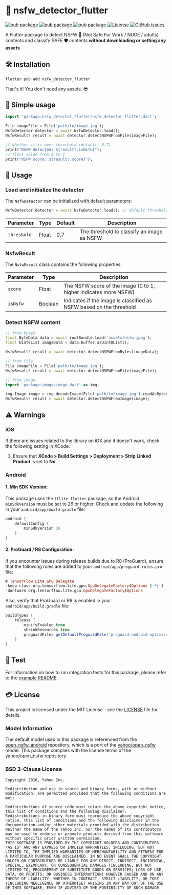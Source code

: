 # 🙈 nsfw_detector_flutter

<p>
    <a href="https://pub.dartlang.org/packages/nsfw_detector_flutter">
        <img src="https://img.shields.io/pub/v/nsfw_detector_flutter" alt="pub package">
    </a>
    <a href="https://pub.dartlang.org/packages/nsfw_detector_flutter">
        <img src="https://img.shields.io/pub/likes/nsfw_detector_flutter" alt="pub package">
    </a>
    <a href="https://pub.dartlang.org/packages/nsfw_detector_flutter">
        <img src="https://img.shields.io/pub/popularity/nsfw_detector_flutter" alt="pub package">
    </a>
    <a href="https://img.shields.io/github/license/hoyaaaa/nsfw_detector_flutter">
        <img src="https://img.shields.io/github/license/hoyaaaa/nsfw_detector_flutter" alt="License">
    </a>
    <a href="https://github.com/hoyaaaa/nsfw_detector_flutter/issues">
        <img src="https://img.shields.io/github/issues/hoyaaaa/nsfw_detector_flutter" alt="GitHub issues">
    </a>
</p>

A Flutter package to detect NSFW 🔞 (Not Safe For Work / NUDE / adults) contents and classify SAFE 🛡️ contents __without downloading or setting any assets__

## 🛠️ Installation

```sh
flutter pub add nsfw_detector_flutter
```

That's it! You don't need any assets. 😎

## 🏃 Simple usage

```dart
import 'package:nsfw_detector_flutter/nsfw_detector_flutter.dart';

File imageFile = File('path/to/image.jpg');
NsfwDetector detector = await NsfwDetector.load();
NsfwResult? result = await detector.detectNSFWFromFile(imageFile);

// whether it is over threshold (default: 0.7)
print("NSFW detected: ${result?.isNsfw}");
// float value from 0 to 1
print("NSFW score: ${result?.score}");
```

## 📙 Usage

### Load and initialize the detector

The `NsfwDetector` can be initialized with default parameters:

```dart
NsfwDetector detector = await NsfwDetector.load(); // default threshold: 0.7
```

| Parameter     | Type    | Default | Description                                                   |
|---------------|---------|---------|---------------------------------------------------------------|
| `threshold`   | Float   | 0.7     | The threshold to classify an image as NSFW                    |                              |

### NsfwResult

The `NsfwResult` class contains the following properties:

| Parameter     | Type    | Description                                                   |
|---------------|-------- |---------------------------------------------------------------|
| `score`       | Float   | The NSFW score of the image (0 to 1, higher indicates more NSFW) |
| `isNsfw`      | Boolean | Indicates if the image is classified as NSFW based on the threshold |

### Detect NSFW content

```dart
// from bytes
final ByteData data = await rootBundle.load('assets/nsfw.jpeg');
final Uint8List imageData = data.buffer.asUint8List();

NsfwResult? result = await detector.detectNSFWFromBytes(imageData);

// from file
File imageFile = File('path/to/image.jpg');
NsfwResult? result = await detector.detectNSFWFromFile(imageFile);

// from image
import 'package:image/image.dart' as img;

img.Image image = img.decodeImage(File('path/to/image.jpg').readAsBytesSync())!;
NsfwResult? result = await detector.detectNSFWFromImage(image);
```

## ⚠️ Warnings

### iOS

If there are issues related to the library on iOS and it doesn't work, check the following setting in XCode:

1. Ensure that **XCode > Build Settings > Deployment > Strip Linked Product** is set to **No**.

### Android

#### 1.	Min SDK Version:

This package uses the `tflite_flutter` package, so the Android `minSdkVersion` must be set to 26 or higher. Check and update the following in your `android/app/build.gradle` file:

```gradle
android {
    defaultConfig {
        minSdkVersion 26
    }
}
```

#### 2.	ProGuard / R8 Configuration:

If you encounter issues during release builds due to R8 (ProGuard), ensure that the following rules are added to your `android/app/proguard-rules.pro` file:

```pro
# TensorFlow Lite GPU Delegate
-keep class org.tensorflow.lite.gpu.GpuDelegateFactory$Options { *; }
-dontwarn org.tensorflow.lite.gpu.GpuDelegateFactory$Options
```

Also, verify that ProGuard or R8 is enabled in your `android/app/build.gradle` file:

```gradle
buildTypes {
    release {
        minifyEnabled true
        shrinkResources true
        proguardFiles getDefaultProguardFile('proguard-android-optimize.txt'), 'proguard-rules.pro'
    }
}
```

## 🧪 Test

For information on how to run integration tests for this package, please refer to the [example README](example/README.md).

## 💳 License

This project is licensed under the MIT License - see the [LICENSE](LICENSE) file for details.

### Model Information

The default model used in this package is referenced from the [open_nsfw_android](https://github.com/devzwy/open_nsfw_android) repository, which is a port of the [yahoo/open_nsfw](https://github.com/yahoo/open_nsfw) model. This package complies with the license terms of the yahoo/open_nsfw repository.

### BSD 3-Clause License

```
Copyright 2016, Yahoo Inc.

Redistribution and use in source and binary forms, with or without modification, are permitted provided that the following conditions are met:

Redistributions of source code must retain the above copyright notice, this list of conditions and the following disclaimer.
Redistributions in binary form must reproduce the above copyright notice, this list of conditions and the following disclaimer in the documentation and/or other materials provided with the distribution.
Neither the name of the Yahoo Inc. nor the names of its contributors may be used to endorse or promote products derived from this software without specific prior written permission.
THIS SOFTWARE IS PROVIDED BY THE COPYRIGHT HOLDERS AND CONTRIBUTORS "AS IS" AND ANY EXPRESS OR IMPLIED WARRANTIES, INCLUDING, BUT NOT LIMITED TO, THE IMPLIED WARRANTIES OF MERCHANTABILITY AND FITNESS FOR A PARTICULAR PURPOSE ARE DISCLAIMED. IN NO EVENT SHALL THE COPYRIGHT HOLDER OR CONTRIBUTORS BE LIABLE FOR ANY DIRECT, INDIRECT, INCIDENTAL, SPECIAL, EXEMPLARY, OR CONSEQUENTIAL DAMAGES (INCLUDING, BUT NOT LIMITED TO, PROCUREMENT OF SUBSTITUTE GOODS OR SERVICES; LOSS OF USE, DATA, OR PROFITS; OR BUSINESS INTERRUPTION) HOWEVER CAUSED AND ON ANY THEORY OF LIABILITY, WHETHER IN CONTRACT, STRICT LIABILITY, OR TORT (INCLUDING NEGLIGENCE OR OTHERWISE) ARISING IN ANY WAY OUT OF THE USE OF THIS SOFTWARE, EVEN IF ADVISED OF THE POSSIBILITY OF SUCH DAMAGE.
```
